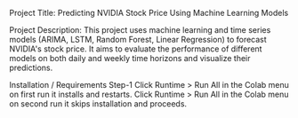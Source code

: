Project Title:
Predicting NVIDIA Stock Price Using Machine Learning Models 

Project Description:
This project uses machine learning and time series models (ARIMA, LSTM, Random Forest, Linear Regression) to forecast NVIDIA's stock price. It aims to evaluate the performance of different models on both daily and weekly time horizons and visualize their predictions.

Installation / Requirements
Step-1
Click Runtime > Run All in the Colab menu
on first run it installs and restarts.
Click Runtime > Run All in the Colab menu
on second run it skips installation and proceeds.